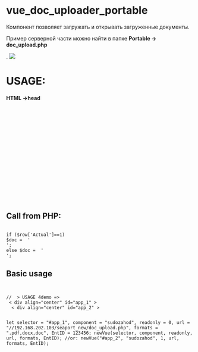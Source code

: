 # vue_doc_uploader_portable
Компонент позволяет загружать и открывать загруженные документы. 
<p>Пример серверной части можно найти в папке <b>Portable -> doc_upload.php</b></p>. 

<img src="https://sun1-4.userapi.com/c840429/v840429274/7371a/CgXOasGuA6g.jpg">
<h1>USAGE:</h1>
<h4>HTML ->head</h4>
<code>
<pre>
<!-- VUE -->
<link 	href="./js/uploader/portable/css/style.css"         type="text/css" rel="stylesheet"/>
<link 	href="./js/uploader/portable/css/bootstrap.min.css" type="text/css" rel="stylesheet"/>
<link 	href="./js/uploader/portable/css/bootstrap-vue.css" type="text/css" rel="stylesheet"/>
<script src='./js/uploader/portable/libs/vue.js'            type="text/javascript"></script>
<script	src="./js/uploader/portable/libs/bootstrap-vue.js"  type="text/javascript"></script>
<script src="./js/uploader/portable/libs/axios.min.js"      type="text/javascript"></script>

<script src="./js/uploader/portable/script.js"              type="text/javascript" ></script>
<script src="./js/uploader/portable/libs/polyfill.min.js"   type="text/javascript"></script>

<link href="https://use.fontawesome.com/releases/v5.0.9/css/all.css"  rel="stylesheet" >
<!-- /VUE -->
</pre>
</code>
<h2>Call from PHP:</h2>
<code>
if ($row['Actual']==1) 
$doc =  '<div align="center" id="app_1"></div><script>selector = "#app_1"; component = "sudos"; readonly = 0; formats = ".pdf";url123 = "//192.168.202.103/seaport***_new/doc_upload.php"; newVue(selector, component, readonly, url123, formats,'.$ID.');</script>';
else $doc =  '<div align="center" id="app_1"></div><script>selector = "#app_1"; component = "sudos"; readonly = 1; formats = ".pdf";url123 = "//192.168.202.103/seaport***_new/doc_upload.php"; newVue(selector, component, readonly, url123, formats,'.$ID.');</script>';
</code>

<h2>Basic usage</h2>
<code>
<pre>
//  > USAGE 4demo => 	 
 < div align="center" id="app_1" ></ div >  
  < div align="center" id="app_2" ></ div > 
   
let
       selector = "#app_1",
       component = "sudozahod",
       readonly = 0,
       url = "//192.168.202.103/seaport_new/doc_upload.php",
       formats = ".pdf,docx,doc",
       EntID = 123456;
       newVue(selector, component, readonly, url, formats, EntID); 
       //or:
       newVue("#app_2", "sudozahod", 1, url, formats, EntID);
 
 
</pre>
</code>
